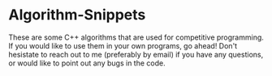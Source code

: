 # Algorithm-Snippets
These are some C++ algorithms that are used for competitive programming. If you would like to use them in your own programs, go ahead! 
Don't hesistate to reach out to me (preferably by email) if you have any questions, or would like to point out any bugs in the code.
